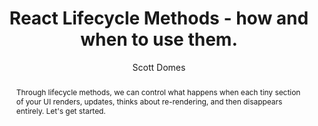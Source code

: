 ---
sections: [reactjs]
link: https://engineering.musefind.com/react-lifecycle-methods-how-and-when-to-use-them-2111a1b692b1
title: "React Lifecycle Methods - how and when to use them."
author: "Scott Domes"
publishedAt: 2017-03-28T00:00:00.000Z
type: [article]
topics: [lifecycle_methods]
suggestedBy: [andreamangano]
createdAt: 2018-03-20T21:40:44.064Z
reference: aHR0cHM6Ly9lbmdpbmVlcmluZy5tdXNlZmluZC5jb20vcmVhY3QtbGlmZWN5Y2xlLW1ldGhvZHMtaG93LWFuZC13aGVuLXRvLXVzZS10aGVtLTIxMTFhMWI2OTJiMQ
slug: react-lifecycle-methods-how-and-when-to-use-them-by-scott-domes
abstract: "Through lifecycle methods, we can control what happens when each tiny section of your UI renders, updates, thinks about re-rendering, and then disappears entirely. Let's get started."
---